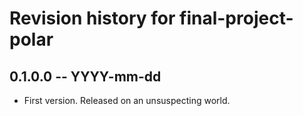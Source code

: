 # Revision history for final-project-polar

## 0.1.0.0 -- YYYY-mm-dd

* First version. Released on an unsuspecting world.
